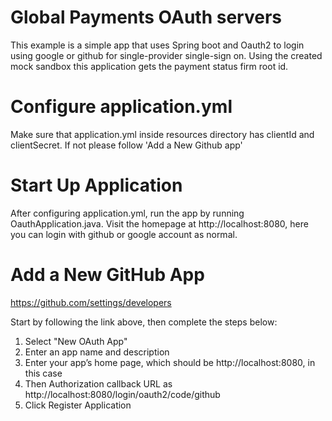 # Global Payments OAuth servers
This example is a simple app that uses Spring boot and Oauth2 to login using google or github for single-provider single-sign on.
Using the created mock sandbox this application gets the payment status firm root id.
 
# Configure application.yml
Make sure that application.yml inside resources directory has clientId and clientSecret. If not please follow 'Add a New Github app'

# Start Up Application
After configuring application.yml, run the app by running OauthApplication.java. Visit the homepage at http://localhost:8080,
here you can login with github or google account as normal.

# Add a New GitHub App
https://github.com/settings/developers

Start by following the link above, then complete the steps below:
1. Select "New OAuth App"
2. Enter an app name and description
3. Enter your app’s home page, which should be http://localhost:8080, in this case
4. Then Authorization callback URL as http://localhost:8080/login/oauth2/code/github 
5. Click Register Application